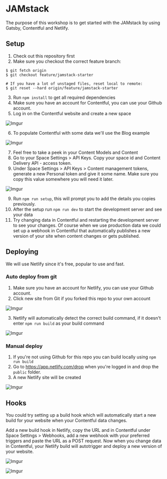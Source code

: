 # JAMstack

The purpose of this workshop is to get started with the JAMstack by using Gatsby, Contentful and Netlify.

## Setup

1. Check out this repository first
2. Make sure you checkout the correct feature branch:

```console
$ git fetch origin
$ git checkout feature/jamstack-starter

# If you have a lot of unstaged files, reset local to remote:
$ git reset --hard origin/feature/jamstack-starter
```

3. Run `npm install` to get all required dependencies
4. Make sure you have an account for Contentful, you can use your Github account.
5. Log in on the Contentful website and create a new space

![Imgur](https://i.imgur.com/20npxsR.png)

6. To populate Contentful with some data we'll use the Blog example

![Imgur](https://i.imgur.com/mntYIEA.png)

7. Feel free to take a peek in your Content Models and Content
8. Go to your Space Settings > API Keys. Copy your space id and Content Delivery API - access token.
9. Under Space Settings > API Keys > Content management tokens, generate a new Personal token and give it some name. Make sure you copy this value somewhere you will need it later.

![Imgur](https://i.imgur.com/hjUbpS9.png)

9. Run `npm run setup`, this will prompt you to add the details you copies previously.
10. After the setup run `npm run dev` to start the development server and see your data
11. Try changing data in Contentful and restarting the development server to see your changes. Of course when we use production data we could set up a webhook in Contentful that automatically publishes a new version of your site when content changes or gets published.

## Deploying

We will use Netlify since it's free, popular to use and fast.

### Auto deploy from git

1. Make sure you have an account for Netlify, you can use your Github account.
2. Click new site from Git if you forked this repo to your own account

![Imgur](https://i.imgur.com/kNN4hM8.png)

3. Netlify will automatically detect the correct build command, if it doesn't enter `npm run build` as your build command

![Imgur](https://i.imgur.com/BM8xD6l.png)

### Manual deploy

1. If you're not using Github for this repo you can build locally using `npm run build`
2. Go to https://app.netlify.com/drop when you're logged in and drop the `public` folder.
3. A new Netlify site will be created

![Imgur](https://i.imgur.com/eOGXjif.png)


## Hooks

You could try setting up a build hook which will automatically start a new build for your website when your Contentful data changes.

Add a new build hook in Netlify, copy the URL and in Contentful under Space Settings > Webhooks, add a new webhook with your preferred triggers and paste the URL as a POST request. Now when you change data in Contentful, your Netlify build will autotrigger and deploy a new version of your website.

![Imgur](https://i.imgur.com/MY9Ajm7.png)

![Imgur](https://i.imgur.com/djWYiXS.png)
